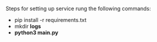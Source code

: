 Steps for setting up service rung the following commands:<br>
<ul>
<li>pip install -r requirements.txt </li>
<li>mkdir <b>logs</b><br></li>
<li><b>python3 main.py</b></li>
</ul>


